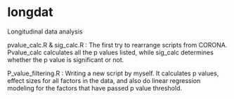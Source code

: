 # longdat
Longitudinal data analysis

pvalue_calc.R & sig_calc.R : The first try to rearrange scripts from CORONA. Pvalue_calc calculates all the p values listed, while sig_calc determines whether the p value is significant or not.

P_value_filtering.R : Writing a new script by myself. It calculates p values, effect sizes for all factors in the data, and also do linear regression modeling for the factors that have passed p value threshold.
